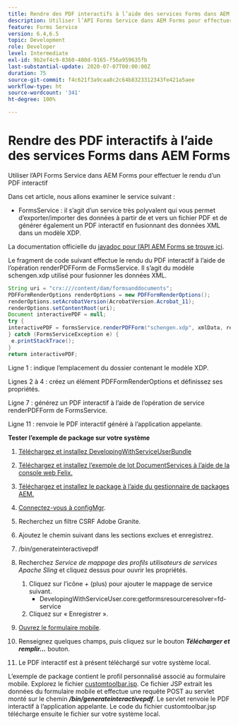 ```yaml
---
title: Rendre des PDF interactifs à l’aide des services Forms dans AEM Forms
description: Utiliser l’API Forms Service dans AEM Forms pour effectuer le rendu d’un PDF interactif
feature: Forms Service
version: 6.4,6.5
topic: Development
role: Developer
level: Intermediate
exl-id: 9b2ef4c9-8360-480d-9165-f56a959635fb
last-substantial-update: 2020-07-07T00:00:00Z
duration: 75
source-git-commit: f4c621f3a9caa8c2c64b8323312343fe421a5aee
workflow-type: ht
source-wordcount: '341'
ht-degree: 100%

---
```


# Rendre des PDF interactifs à l’aide des services Forms dans AEM Forms

Utiliser l’API Forms Service dans AEM Forms pour effectuer le rendu d’un PDF interactif

Dans cet article, nous allons examiner le service suivant :

* FormsService : il s’agit d’un service très polyvalent qui vous permet d’exporter/importer des données à partir de et vers un fichier PDF et de générer également un PDF interactif en fusionnant des données XML dans un modèle XDP.

La documentation officielle du [javadoc pour l’API AEM Forms se trouve ici](https://helpx.adobe.com/fr/aem-forms/6/javadocs/com/adobe/fd/output/api/package-summary.html).

Le fragment de code suivant effectue le rendu du PDF interactif à l’aide de l’opération renderPDFForm de FormsService. Il s’agit du modèle schengen.xdp utilisé pour fusionner les données XML.

```java
String uri = "crx:///content/dam/formsanddocuments";
PDFFormRenderOptions renderOptions = new PDFFormRenderOptions();
renderOptions.setAcrobatVersion(AcrobatVersion.Acrobat_11);
renderOptions.setContentRoot(uri);
Document interactivePDF = null;
try {
interactivePDF = formsService.renderPDFForm("schengen.xdp", xmlData, renderOptions);
} catch (FormsServiceException e) {
 e.printStackTrace();
}
return interactivePDF;
```

Ligne 1 : indique l’emplacement du dossier contenant le modèle XDP.

Lignes 2 à 4 : créez un élément PDFFormRenderOptions et définissez ses propriétés.

Ligne 7 : générez un PDF interactif à l’aide de l’opération de service renderPDFForm de FormsService.

Ligne 11 : renvoie le PDF interactif généré à l’application appelante.

**Tester l’exemple de package sur votre système**
1. [Téléchargez et installez DevelopingWithServiceUserBundle](/help/forms/assets/common-osgi-bundles/DevelopingWithServiceUser.jar)
1. [Téléchargez et installez l’exemple de lot DocumentServices à l’aide de la console web Felix.](/help/forms/assets/common-osgi-bundles/AEMFormsDocumentServices.core-1.0-SNAPSHOT.jar)
1. [Téléchargez et installez le package à l’aide du gestionnaire de packages AEM.](assets/downloadinteractivepdffrommobileform.zip)

1. [Connectez-vous à configMgr](http://localhost:4502/system/console/configMgr).
1. Recherchez un filtre CSRF Adobe Granite.
1. Ajoutez le chemin suivant dans les sections exclues et enregistrez.
1. /bin/generateinteractivepdf
1. Recherchez _Service de mappage des profils utilisateurs de services Apache Sling_ et cliquez dessus pour ouvrir les propriétés.
   1. Cliquez sur l’icône *+* (plus) pour ajouter le mappage de service suivant.
      * DevelopingWithServiceUser.core:getformsresourceresolver=fd-service
   1. Cliquez sur « Enregistrer ».
1. [Ouvrez le formulaire mobile](http://localhost:4502/content/dam/formsanddocuments/schengen.xdp/jcr:content).
1. Renseignez quelques champs, puis cliquez sur le bouton ***Télécharger et remplir...*** bouton.
1. Le PDF interactif est à présent téléchargé sur votre système local.


L’exemple de package contient le profil personnalisé associé au formulaire mobile. Explorez le fichier [customtoolbar.jsp](http://localhost:4502/apps/AEMFormsDemoListings/customprofiles/addImageToMobileForm/demo/customtoolbar.jsp). Ce fichier JSP extrait les données du formulaire mobile et effectue une requête POST au servlet monté sur le chemin ***/bin/generateinteractivepdf***. Le servlet renvoie le PDF interactif à l’application appelante. Le code du fichier customtoolbar.jsp télécharge ensuite le fichier sur votre système local.
